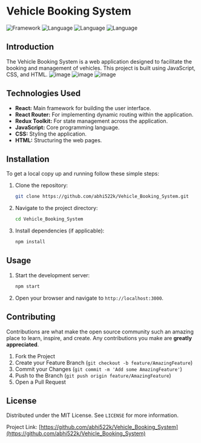 # Vehicle Booking System

![Framework](https://img.shields.io/badge/framework-React-blue)
![Language](https://img.shields.io/badge/language-JavaScript-blue)
![Language](https://img.shields.io/badge/language-CSS-blue)
![Language](https://img.shields.io/badge/language-HTML-blue)

## Introduction
The Vehicle Booking System is a web application designed to facilitate the booking and management of vehicles. This project is built using JavaScript, CSS, and HTML.
![image](https://github.com/user-attachments/assets/acd4f8f1-abc6-4863-b1b2-ad18da673b5a)
![image](https://github.com/user-attachments/assets/449a54d4-541c-4c07-9a9b-8fa57e8afaef)
![image](https://github.com/user-attachments/assets/bae24d5d-a7df-4501-befb-b7e03ae3ef8b)


## Technologies Used  
- **React:** Main framework for building the user interface.  
- **React Router:** For implementing dynamic routing within the application.  
- **Redux Toolkit:** For state management across the application.  
- **JavaScript:** Core programming language.  
- **CSS:** Styling the application.  
- **HTML:** Structuring the web pages. 

## Installation
To get a local copy up and running follow these simple steps:

1. Clone the repository:
    ```bash
    git clone https://github.com/abhi522k/Vehicle_Booking_System.git
    ```
2. Navigate to the project directory:
    ```bash
    cd Vehicle_Booking_System
    ```
3. Install dependencies (if applicable):
    ```bash
    npm install
    ```

## Usage
1. Start the development server:
    ```bash
    npm start
    ```
2. Open your browser and navigate to `http://localhost:3000`.

## Contributing
Contributions are what make the open source community such an amazing place to learn, inspire, and create. Any contributions you make are **greatly appreciated**.

1. Fork the Project
2. Create your Feature Branch (`git checkout -b feature/AmazingFeature`)
3. Commit your Changes (`git commit -m 'Add some AmazingFeature'`)
4. Push to the Branch (`git push origin feature/AmazingFeature`)
5. Open a Pull Request

## License
Distributed under the MIT License. See `LICENSE` for more information.

Project Link: [https://github.com/abhi522k/Vehicle_Booking_System](https://github.com/abhi522k/Vehicle_Booking_System)
